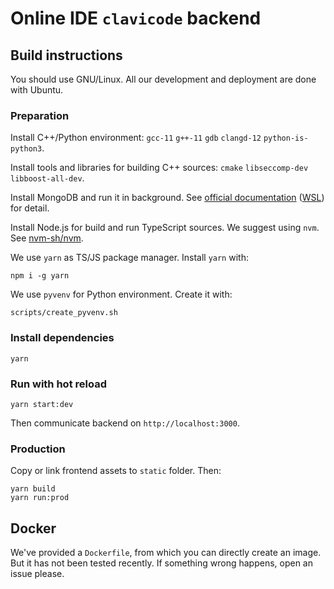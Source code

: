 # Online IDE `clavicode` backend

## Build instructions

You should use GNU/Linux. All our development and deployment are done with Ubuntu.

### Preparation

Install C++/Python environment: `gcc-11` `g++-11` `gdb` `clangd-12` `python-is-python3`.

Install tools and libraries for building C++ sources: `cmake` `libseccomp-dev` `libboost-all-dev`.

Install MongoDB and run it in background. See [official documentation](https://docs.mongodb.com/manual/tutorial/install-mongodb-on-ubuntu/) ([WSL](https://docs.microsoft.com/zh-cn/windows/wsl/tutorials/wsl-database#install-mongodb)) for detail.

Install Node.js for build and run TypeScript sources. We suggest using `nvm`. See [nvm-sh/nvm](https://github.com/nvm-sh/nvm).

We use `yarn` as TS/JS package manager. Install `yarn` with:

```
npm i -g yarn
```

We use `pyvenv` for Python environment. Create it with:

```
scripts/create_pyvenv.sh
```

### Install dependencies

```
yarn
```

### Run with hot reload

```
yarn start:dev
```

Then communicate backend on `http://localhost:3000`.

### Production

Copy or link frontend assets to `static` folder. Then:

```
yarn build
yarn run:prod
```

## Docker

We've provided a `Dockerfile`, from which you can directly create an image. But it has not been tested recently. If something wrong happens, open an issue please.
